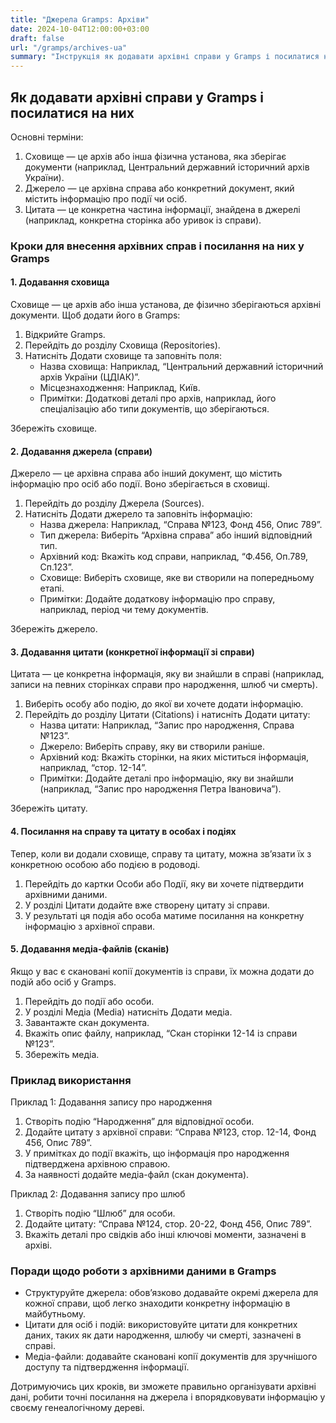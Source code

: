 ```yaml
---
title: "Джерела Gramps: Архіви"
date: 2024-10-04T12:00:00+03:00
draft: false
url: "/gramps/archives-ua"
summary: "Інструкція як додавати архівні справи у Gramps і посилатися на них"
---
```

## Як додавати архівні справи у Gramps і посилатися на них

Основні терміни:

1. Сховище — це архів або інша фізична установа, яка зберігає документи (наприклад, Центральний державний історичний архів України).
2. Джерело — це архівна справа або конкретний документ, який містить інформацію про події чи осіб.
3. Цитата — це конкретна частина інформації, знайдена в джерелі (наприклад, конкретна сторінка або уривок із справи).

### Кроки для внесення архівних справ і посилання на них у Gramps

#### 1. Додавання сховища

Сховище — це архів або інша установа, де фізично зберігаються архівні документи. Щоб додати його в Gramps:

1. Відкрийте Gramps.
2. Перейдіть до розділу Сховища (Repositories).
3. Натисніть Додати сховище та заповніть поля:
    - Назва сховища: Наприклад, “Центральний державний історичний архів України (ЦДІАК)”.
    - Місцезнаходження: Наприклад, Київ.
    - Примітки: Додаткові деталі про архів, наприклад, його спеціалізацію або типи документів, що зберігаються.

Збережіть сховище.

#### 2. Додавання джерела (справи)

Джерело — це архівна справа або інший документ, що містить інформацію про осіб або події. Воно зберігається в сховищі.

1. Перейдіть до розділу Джерела (Sources).
2. Натисніть Додати джерело та заповніть інформацію:
    - Назва джерела: Наприклад, “Справа №123, Фонд 456, Опис 789”.
    - Тип джерела: Виберіть “Архівна справа” або інший відповідний тип.
    - Архівний код: Вкажіть код справи, наприклад, “Ф.456, Оп.789, Сп.123”.
    - Сховище: Виберіть сховище, яке ви створили на попередньому етапі.
    - Примітки: Додайте додаткову інформацію про справу, наприклад, період чи тему документів.

Збережіть джерело.

#### 3. Додавання цитати (конкретної інформації зі справи)

Цитата — це конкретна інформація, яку ви знайшли в справі (наприклад, записи на певних сторінках справи про народження, шлюб чи смерть).

1. Виберіть особу або подію, до якої ви хочете додати інформацію.
2. Перейдіть до розділу Цитати (Citations) і натисніть Додати цитату:
    - Назва цитати: Наприклад, “Запис про народження, Справа №123”.
    - Джерело: Виберіть справу, яку ви створили раніше.
    - Архівний код: Вкажіть сторінки, на яких міститься інформація, наприклад, “стор. 12-14”.
    - Примітки: Додайте деталі про інформацію, яку ви знайшли (наприклад, “Запис про народження Петра Івановича”).

Збережіть цитату.

#### 4. Посилання на справу та цитату в особах і подіях

Тепер, коли ви додали сховище, справу та цитату, можна зв’язати їх з конкретною особою або подією в родоводі.

1. Перейдіть до картки Особи або Події, яку ви хочете підтвердити архівними даними.
2. У розділі Цитати додайте вже створену цитату зі справи.
3. У результаті ця подія або особа матиме посилання на конкретну інформацію з архівної справи.

#### 5. Додавання медіа-файлів (сканів)

Якщо у вас є скановані копії документів із справи, їх можна додати до подій або осіб у Gramps.

1. Перейдіть до події або особи.
2. У розділі Медіа (Media) натисніть Додати медіа.
3. Завантажте скан документа.
4. Вкажіть опис файлу, наприклад, “Скан сторінки 12-14 із справи №123”.
5. Збережіть медіа.

### Приклад використання

Приклад 1: Додавання запису про народження

1.	Створіть подію “Народження” для відповідної особи.
2.	Додайте цитату з архівної справи: “Справа №123, стор. 12-14, Фонд 456, Опис 789”.
3.	У примітках до події вкажіть, що інформація про народження підтверджена архівною справою.
4.	За наявності додайте медіа-файл (скан документа).

Приклад 2: Додавання запису про шлюб

1.	Створіть подію “Шлюб” для особи.
2.	Додайте цитату: “Справа №124, стор. 20-22, Фонд 456, Опис 789”.
3.	Вкажіть деталі про свідків або інші ключові моменти, зазначені в архіві.

### Поради щодо роботи з архівними даними в Gramps

- Структуруйте джерела: обов’язково додавайте окремі джерела для кожної справи, щоб легко знаходити конкретну інформацію в майбутньому.
- Цитати для осіб і подій: використовуйте цитати для конкретних даних, таких як дати народження, шлюбу чи смерті, зазначені в справі.
- Медіа-файли: додавайте скановані копії документів для зручнішого доступу та підтвердження інформації.

Дотримуючись цих кроків, ви зможете правильно організувати архівні дані, робити точні посилання на джерела і впорядковувати інформацію у своєму генеалогічному дереві.